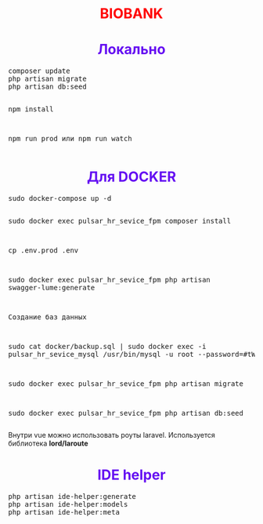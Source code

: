 <h1 style="text-align: center;color: red">BIOBANK</h1>

<h1 style="text-align: center;color: #6610f2">Локально</h1>  
<pre>
composer update
php artisan migrate
php artisan db:seed

npm install

npm run prod 
    или
npm run watch
</pre>




<h1 style="text-align: center;color: #6610f2">Для DOCKER</h1>  
<pre>
sudo docker-compose up -d

sudo docker exec pulsar_hr_sevice_fpm composer install

cp .env.prod .env

sudo docker exec pulsar_hr_sevice_fpm php artisan swagger-lume:generate

Создание баз данных

sudo cat docker/backup.sql | sudo docker exec -i pulsar_hr_sevice_mysql /usr/bin/mysql -u root --password=#tWM1dKA

sudo docker exec pulsar_hr_sevice_fpm php artisan migrate

sudo docker exec pulsar_hr_sevice_fpm php artisan db:seed
</pre> 


Внутри vue можно использовать роуты laravel. 
Используется библиотека <b>lord/laroute</b>


<h1 style="text-align: center;color: #6610f2">IDE helper</h1> 
<pre>
php artisan ide-helper:generate
php artisan ide-helper:models
php artisan ide-helper:meta
</pre>
